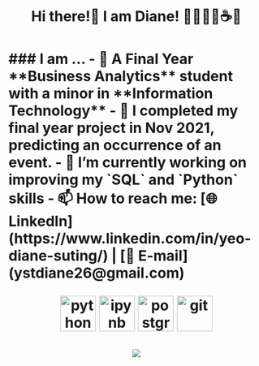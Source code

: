 <h1 align="center">
Hi there!👋 I am Diane! 🥎🏋🏽‍♀️☕️🍻
<h1/>
### I am ...
- 🎒 A Final Year **Business Analytics** student with a minor in **Information Technology**
- 🔭 I completed my final year project in Nov 2021, predicting an occurrence of an event.
- 🌱 I’m currently working on improving my `SQL` and `Python` skills
- 📫 How to reach me: [🌐 LinkedIn](https://www.linkedin.com/in/yeo-diane-suting/) | [📧 E-mail](ystdiane26@gmail.com)


<p align="center">
      <img src="https://www.vectorlogo.zone/logos/python/python-icon.svg" alt="python" width="70" height="70"/>
      <img src="https://www.vectorlogo.zone/logos/jupyter/jupyter-icon.svg" alt="ipynb" width="70" height="70"/>
      <img src="https://www.vectorlogo.zone/logos/postgresql/postgresql-icon.svg" alt="postgres" width="70" height="70"/>
      <img src="https://www.vectorlogo.zone/logos/git-scm/git-scm-icon.svg" alt="git" width="70" height="70"/>
</p> 


<p align="center">
      
<a href="https://github.com/anuraghazra/github-readme-stats">
  <img align='center' src='https://github-readme-stats.vercel.app/api?username=dianeyeo&theme=gruvbox_light)'/>
</a>
</p> 
  
<!--
**dianeyeo/DianeYeo** is a ✨ _special_ ✨ repository because its `README.md` (this file) appears on your GitHub profile.

Here are some ideas to get you started:

- 🔭 I’m currently working on ...
- 🌱 I’m currently learning ...
- 👯 I’m looking to collaborate on ...
- 🤔 I’m looking for help with ...
- 💬 Ask me about ...
- 📫 How to reach me: ...
- 😄 Pronouns: ...
- ⚡ Fun fact: ...
-->
